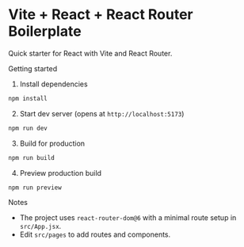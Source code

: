 # Vite + React + React Router Boilerplate


Quick starter for React with Vite and React Router.

Getting started

1. Install dependencies

```bash
npm install
```

2. Start dev server (opens at `http://localhost:5173`)

```bash
npm run dev
```

3. Build for production

```bash
npm run build
```

4. Preview production build

```bash
npm run preview
```

Notes
- The project uses `react-router-dom@6` with a minimal route setup in `src/App.jsx`.
- Edit `src/pages` to add routes and components.

